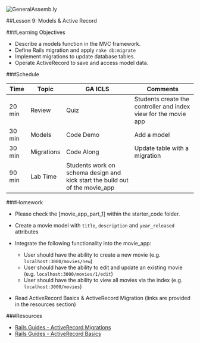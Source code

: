 
![GeneralAssemb.ly](../assets/ICL_icons/instr_agenda.png)

##Lesson 9: Models & Active Record

###Learning Objectives


- Describe a models function in the MVC framework.
- Define Rails migration and apply `rake db:migrate`
- Implement migrations to update database tables.
- Operate ActiveRecord to save and access model data.


###Schedule


| Time | Topic | GA ICLS | Comments |
| ---- | ----- | ------- | -------- |
| 20 min | Review | Quiz | Students create the controller and index view for the movie app|
| 30 min | Models | Code Demo  | Add a model |
| 30 min | Migrations | Code Along | Update table with a migration|
| 90 min | Lab Time | Students work on schema design and kick start the build out of the movie_app|  |


###Homework

* Please check the [movie_app_part_1] within the starter_code folder.
* Create a movie model with `title`, `description` and `year_released` attributes
* Integrate the following functionality into the movie_app:
  - User should have the ability to create a new movie (e.g. `localhost:3000/movies/new`)
  -	User should have the ability to edit and update an existing movie (e.g. `localhost:3000/movies/1/edit`)
  - User should have the ability to view all movies via the index (e.g. `localhost:3000/movies`)

* Read ActiveRecord Basics & ActiveRecord Migration (links are provided in the resources section)

###Resources

* [Rails Guides - ActiveRecord Migrations](http://edgeguides.rubyonrails.org/active_record_migrations.html)
* [Rails Guides - ActiveRecord Basics](http://edgeguides.rubyonrails.org/active_record_basics.html)
